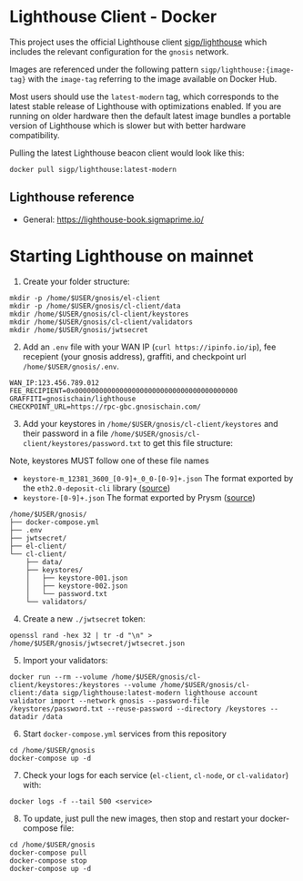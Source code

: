# Lighthouse Client - Docker

This project uses the official Lighthouse client [sigp/lighthouse](https://hub.docker.com/r/sigp/lighthouse) which includes the relevant configuration for the `gnosis` network.

Images are referenced under the following pattern `sigp/lighthouse:{image-tag}` with the `image-tag` referring to the image available on Docker Hub.

Most users should use the `latest-modern` tag, which corresponds to the latest stable release of Lighthouse with optimizations enabled. If you are running on older hardware then the default latest image bundles a portable version of Lighthouse which is slower but with better hardware compatibility.

Pulling the latest Lighthouse beacon client would look like this: 

```
docker pull sigp/lighthouse:latest-modern
```

## Lighthouse reference

- General: https://lighthouse-book.sigmaprime.io/

# Starting Lighthouse on mainnet

1. Create your folder structure:

```
mkdir -p /home/$USER/gnosis/el-client
mkdir -p /home/$USER/gnosis/cl-client/data
mkdir /home/$USER/gnosis/cl-client/keystores
mkdir /home/$USER/gnosis/cl-client/validators
mkdir /home/$USER/gnosis/jwtsecret
```

2. Add an `.env` file with your WAN IP (`curl https://ipinfo.io/ip`), fee recepient (your gnosis address), graffiti, and checkpoint url `/home/$USER/gnosis/.env`.

```
WAN_IP:123.456.789.012
FEE_RECIPIENT=0x0000000000000000000000000000000000000000
GRAFFITI=gnosischain/lighthouse
CHECKPOINT_URL=https://rpc-gbc.gnosischain.com/
```

3. Add your keystores in `/home/$USER/gnosis/cl-client/keystores` and their password in a file `/home/$USER/gnosis/cl-client/keystores/password.txt` to get this file structure:

Note, keystores MUST follow one of these file names

- `keystore-m_12381_3600_[0-9]+_0_0-[0-9]+.json` The format exported by the `eth2.0-deposit-cli` library ([source](https://github.com/sigp/lighthouse/blob/2983235650811437b44199f9c94e517e948a1e9b/common/account_utils/src/validator_definitions.rs#L402))
- `keystore-[0-9]+.json` The format exported by Prysm ([source](https://github.com/sigp/lighthouse/blob/2983235650811437b44199f9c94e517e948a1e9b/common/account_utils/src/validator_definitions.rs#L411))

```
/home/$USER/gnosis/
├── docker-compose.yml
├── .env
├── jwtsecret/
├── el-client/
└── cl-client/
    ├── data/
    ├── keystores/
    │   ├── keystore-001.json
    │   ├── keystore-002.json
    │   └── password.txt
    └── validators/
```

4. Create a new `./jwtsecret` token:

```
openssl rand -hex 32 | tr -d "\n" > /home/$USER/gnosis/jwtsecret/jwtsecret.json
```

5. Import your validators:

```
docker run --rm --volume /home/$USER/gnosis/cl-client/keystores:/keystores --volume /home/$USER/gnosis/cl-client:/data sigp/lighthouse:latest-modern lighthouse account validator import --network gnosis --password-file /keystores/password.txt --reuse-password --directory /keystores --datadir /data
```

6. Start `docker-compose.yml` services from this repository

```
cd /home/$USER/gnosis
docker-compose up -d
```

7. Check your logs for each service (`el-client`, `cl-node`, or `cl-validator`) with:

```
docker logs -f --tail 500 <service>
```

8. To update, just pull the new images, then stop and restart your docker-compose file:
```
cd /home/$USER/gnosis
docker-compose pull
docker-compose stop
docker-compose up -d
```
